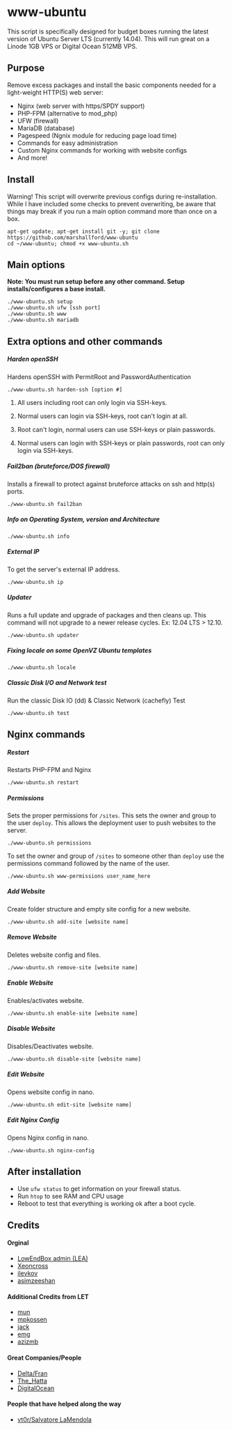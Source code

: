 # www-ubuntu

This script is specifically designed for budget boxes running the latest version of Ubuntu Server LTS (currently 14.04). This will run great on a Linode 1GB VPS or Digital Ocean 512MB VPS.

## Purpose

Remove excess packages and install the basic components needed for a light-weight HTTP(S) web server:

 - Nginx (web server with https/SPDY support)
 - PHP-FPM (alternative to mod_php)
 - UFW (firewall)
 - MariaDB (database)
 - Pagespeed (Ngnix module for reducing page load time)
 - Commands for easy administration
 - Custom Nginx commands for working with website configs
 - And more!

## Install

Warning! This script will overwrite previous configs during re-installation. While I have included some checks to prevent overwriting, be aware that things may break if you run a main option command more than once on a box.

	apt-get update; apt-get install git -y; git clone https://github.com/marshallford/www-ubuntu
	cd ~/www-ubuntu; chmod +x www-ubuntu.sh

## Main options

**Note: You must run setup before any other command. Setup installs/configures a base install.**

	./www-ubuntu.sh setup
	./www-ubuntu.sh ufw [ssh port]
	./www-ubuntu.sh www
	./www-ubuntu.sh mariadb

## Extra options and other commands

##### Harden openSSH

Hardens openSSH with PermitRoot and PasswordAuthentication

	./www-ubuntu.sh harden-ssh [option #]

1. All users including root can only login via SSH-keys.

2. Normal users can login via SSH-keys, root can't login at all.

3. Root can't login, normal users can use SSH-keys or plain passwords.

4. Normal users can login with SSH-keys or plain passwords, root can only login via SSH-keys.

##### Fail2ban (bruteforce/DOS firewall)

Installs a firewall to protect against bruteforce attacks on ssh and http(s) ports.

	./www-ubuntu.sh fail2ban

##### Info on Operating System, version and Architecture

	./www-ubuntu.sh info

##### External IP

To get the server's external IP address.

	./www-ubuntu.sh ip

##### Updater

Runs a full update and upgrade of packages and then cleans up. This command will not upgrade to a newer release cycles. Ex: 12.04 LTS > 12.10.

	./www-ubuntu.sh updater

##### Fixing locale on some OpenVZ Ubuntu templates

	./www-ubuntu.sh locale

##### Classic Disk I/O and Network test

Run the classic Disk IO (dd) & Classic Network (cachefly) Test

	./www-ubuntu.sh test

## Nginx commands

##### Restart

Restarts PHP-FPM and Nginx

	./www-ubuntu.sh restart

##### Permissions

Sets the proper permissions for `/sites`. This sets the owner and group to the user `deploy`. This allows the deployment user to push websites to the server.

	./www-ubuntu.sh permissions

To set the owner and group of `/sites` to someone other than `deploy` use the permissions command followed by the name of the user.

	./www-ubuntu.sh www-permissions user_name_here

##### Add Website

Create folder structure and empty site config for a new website.

	./www-ubuntu.sh add-site [website name]

##### Remove Website

Deletes website config and files.

	./www-ubuntu.sh remove-site [website name]

##### Enable Website

Enables/activates website.

	./www-ubuntu.sh enable-site [website name]

##### Disable Website

Disables/Deactivates website.

	./www-ubuntu.sh disable-site [website name]

##### Edit Website

Opens website config in nano.

	./www-ubuntu.sh edit-site [website name]

##### Edit Nginx Config

Opens Nginx config in nano.

	./www-ubuntu.sh nginx-config

## After installation

- Use `ufw status` to get information on your firewall status.
- Run `htop` to see RAM and CPU usage
- Reboot to test that everything is working ok after a boot cycle.

## Credits

#### Orginal

- [LowEndBox admin (LEA)](https://github.com/lowendbox/lowendscript)
- [Xeoncross](https://github.com/Xeoncross/lowendscript)
- [ilevkov](https://github.com/ilevkov/lowendscript)
- [asimzeeshan](https://github.com/asimzeeshan)

#### Additional Credits from LET

- [mun](http://lowendtalk.com/profile/7133/Mun)
- [mpkossen](http://lowendtalk.com/profile/3071/mpkossen)
- [jack](http://lowendtalk.com/profile/522/Jack)
- [emg](http://lowendtalk.com/profile/13220/emg)
- [azizmb](http://lowendtalk.com/profile/3240/azizmb)

#### Great Companies/People

- [Delta/Fran](http://buyvm.net)
- [The_Hatta](http://wiki.frantech.ca/doku.php/irc:main)
- [DigitalOcean](http://digitalocean.com)

#### People that have helped along the way

- [vt0r/Salvatore LaMendola](https://github.com/jogfsovt/)
